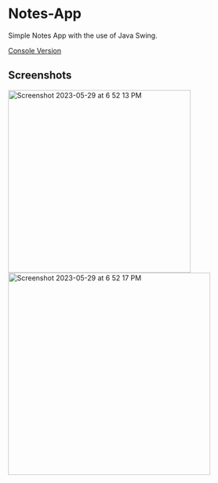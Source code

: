 # Notes-App
Simple Notes App with the use of Java Swing.

[Console Version](https://github.com/melmatx/Notes-App-Console)

## Screenshots

<img width="372" alt="Screenshot 2023-05-29 at 6 52 13 PM" src="https://github.com/melmatx/Notes-App/assets/87235413/92520116-9f89-4132-86a1-459794d2d0e3">
<img width="412" alt="Screenshot 2023-05-29 at 6 52 17 PM" src="https://github.com/melmatx/Notes-App/assets/87235413/66349284-64a0-486c-b01a-581776b2ad54">
